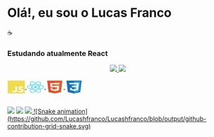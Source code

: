 <h1> Olá!, eu sou o Lucas Franco </h1>

☕ 
  
 <h3> Estudando atualmente React </h3>

<div align="center">
  <a href="https://github.com/Lucashfranco">
  <img height="180em" src="https://github-readme-stats.vercel.app/api?username=Lucashfranco&show_icons=true&theme=radical&include_all_commits=true&count_private=true"/>
  <img height="180em" src="https://github-readme-stats.vercel.app/api/top-langs/?username=Lucashfranco&layout=compact&langs_count=7&theme=radical"/>
</div>

<div style="display: inline_block"><br>
  <img align="center" alt="Lucas-Js" height="30" width="40" src="https://raw.githubusercontent.com/devicons/devicon/master/icons/javascript/javascript-plain.svg">
  <img align="center" alt="Lucas-React" height="30" width="40" src="https://raw.githubusercontent.com/devicons/devicon/master/icons/react/react-original.svg">
  <img align="center" alt="Lucas-HTML" height="30" width="40" src="https://raw.githubusercontent.com/devicons/devicon/master/icons/html5/html5-original.svg">
  <img align="center" alt="Lucas-CSS" height="30" width="40" src="https://raw.githubusercontent.com/devicons/devicon/master/icons/css3/css3-original.svg">
</div>

 ##
 
 <div>
  <a href="https://instagram.com/lucashfranco" target="_blank"><img src="https://img.shields.io/badge/-Instagram-%23E4405F?style=for-the-badge&logo=instagram&logoColor=white" target="_blank"></a>
  <a href = "mailto:contatolucasfrancolp@gmail.com"><img src="https://img.shields.io/badge/-Gmail-%23333?style=for-the-badge&logo=gmail&logoColor=white" target="_blank"></a>
  <a href="https://www.linkedin.com/in/lucas-franco-968805232" target="_blank"><img src="https://img.shields.io/badge/-LinkedIn-%230077B5?style=for-the-badge&logo=linkedin&logoColor=white" target="_blank">
    ![Snake animation](https://github.com/Lucashfranco/Lucashfranco/blob/output/github-contribution-grid-snake.svg)</a> 
  

  
 </div>
 


